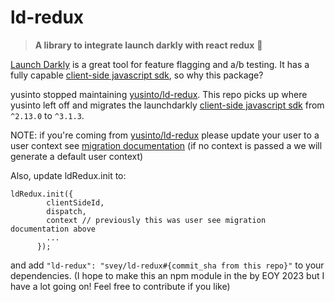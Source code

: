 # ld-redux

> **A library to integrate launch darkly with react redux** :clap:

[Launch Darkly](https://launchdarkly.com/faq.html) is a great tool for feature flagging and a/b testing. It has a fully capable [client-side javascript sdk](https://github.com/launchdarkly/js-client), so why this package?

yusinto stopped maintaining [yusinto/ld-redux](https://github.com/yusinto/ld-redux). This repo picks up where yusinto left off and migrates the launchdarkly [client-side javascript sdk](https://github.com/launchdarkly/js-client) from `^2.13.0` to `^3.1.3`.

NOTE: if you're coming from [yusinto/ld-redux](https://github.com/yusinto/ld-redux) please update your user to a user context see [migration documentation](https://docs.launchdarkly.com/sdk/client-side/javascript/migration-2-to-3#understanding-differences-between-users-and-contexts) (if no context is passed a we will generate a default user context)

Also, update ldRedux.init to:

```
ldRedux.init({
        clientSideId,
        dispatch,
        context // previously this was user see migration documentation above
        ...
      });
```

and add `"ld-redux": "svey/ld-redux#{commit_sha from this repo}"` to your dependencies. (I hope to make this an npm module in the by EOY 2023 but I have a lot going on! Feel free to contribute if you like)
